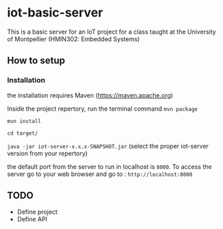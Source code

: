 # iot-basic-server
This is a basic server for an IoT project for a class taught at the University of Montpellier (HMIN302: Embedded Systems)

## How to setup
### Installation
the installation requires Maven (https://maven.apache.org)

Inside the project repertory, run the terminal command ```mvn package``` 

```mvn install```

```cd target/```

```java -jar iot-server-x.x.x-SNAPSHOT.jar```
(select the proper iot-server version from your repertory)

the default port from the server to run in localhost is ```8000```. To access the server go to your web browser and go to : ```http://localhost:8000```


## TODO

- Define project
- Define API
